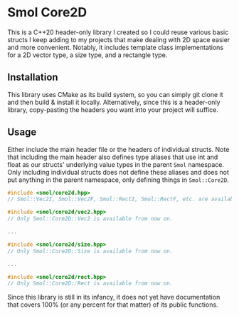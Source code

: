 # Smol Core2D

This is a C++20 header-only library I created so I could reuse various basic structs I keep adding to my projects that make dealing with 2D space easier and more convenient. Notably, it includes template class implementations for a 2D vector type, a size type, and a rectangle type.

## Installation

This library uses CMake as its build system, so you can simply git clone it and then build & install it locally. Alternatively, since this is a header-only library, copy-pasting the headers you want into your project will suffice.

## Usage

Either include the main header file or the headers of individual structs. Note that including the main header also defines type aliases that use int and float as our structs' underlying value types in the parent `Smol` namespace. Only including individual structs does not define these aliases and does not put anything in the parent namespace, only defining things in `Smol::Core2D`.

```C++
#include <smol/core2d.hpp>
// Smol::Vec2I, Smol::Vec2F, Smol::RectI, Smol::RectF, etc. are available from now on.
```

```C++
#include <smol/core2d/vec2.hpp>
// Only Smol::Core2D::Vec2 is available from now on.

...

#include <smol/core2d/size.hpp>
// Only Smol::Core2D::Size is available from now on.

...

#include <smol/core2d/rect.hpp>
// Only Smol::Core2D::Rect is available from now on.
```

Since this library is still in its infancy, it does not yet have documentation that covers 100% (or any percent for that matter) of its public functions.